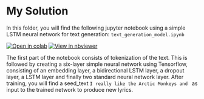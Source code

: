 # My Solution

In this folder, you will find the following jupyter notebook using a simple LSTM neural network for text generation: 
`text_generation_model.ipynb`

[![Open in colab](https://colab.research.google.com/assets/colab-badge.svg)](https://colab.research.google.com/github/gimseng/99-ML-Learning-Projects/blob/master/004/solution/text_generation_model.ipynb)
[![View in nbviewer](https://github.com/jupyter/design/blob/master/logos/Badges/nbviewer_badge.svg)](https://nbviewer.jupyter.org/github/gimseng/99-ML-Learning-Projects/blob/master/004/solution/text_generation_model.ipynb)

The first part of the notebook consists of tokenization of the text. This is followed by creating a six-layer simple neural network using Tensorflow, consisting of an embedding layer, a bidirectional LSTM layer, a dropout layer, a LSTM layer and finally two standard neural network layer. After training, you will find a seed_text `I really like the Arctic Monkeys and ` as input to the trained network to produce new lyrics.
